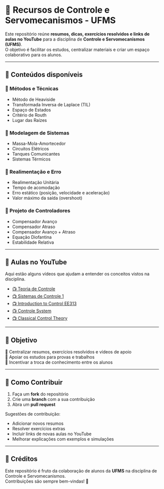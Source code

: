 # 📘 Recursos de Controle e Servomecanismos - UFMS

Este repositório reúne **resumos, dicas, exercícios resolvidos e links de aulas no YouTube** para a disciplina de **Controle e Servomecanismos (UFMS)**.  
O objetivo é facilitar os estudos, centralizar materiais e criar um espaço colaborativo para os alunos.  

---

## 📂 Conteúdos disponíveis

### 🔹 Métodos e Técnicas
- Método de Heaviside
- Transformada Inversa de Laplace (TIL)
- Espaço de Estados
- Critério de Routh
- Lugar das Raízes

### 🔹 Modelagem de Sistemas
- Massa-Mola-Amortecedor
- Circuitos Elétricos
- Tanques Comunicantes
- Sistemas Térmicos

### 🔹 Realimentação e Erro
- Realimentação Unitária
- Tempo de acomodação
- Erro estático (posição, velocidade e aceleração)
- Valor máximo da saída (overshoot)

### 🔹 Projeto de Controladores
- Compensador Avanço
- Compensador Atraso
- Compensador Avanço + Atraso
- Equação Diofantina
- Estabilidade Relativa

---

## 🎥 Aulas no YouTube
Aqui estão alguns vídeos que ajudam a entender os conceitos vistos na disciplina.  

- [📺 Teoria de Controle](https://youtube.com/playlist?list=PLbUF_YEJ9pVnW2pHl5tXAW0DDoP4U08LN&si=XuLtzGDQ6Quy_Zel)  
- [📺 Sistemas de Controle 1](https://youtube.com/playlist?list=PLcEWEOR2ug-Z5-y2FEdUz0KvKc7QmriTc&si=nGHak9KWSehUdY3u)  
- [📺 Introduction to Control EE313](https://youtube.com/playlist?list=PLmK1EnKxphikZ4mmCz2NccSnHZb7v1wV-&si=8pdaZKXaxN0m5Qex)  
- [📺 Controle System](https://youtube.com/playlist?list=PLWPirh4EWFpGpH_Rb6Q4iQ6vGGRA6MORZ&si=ZUbr0huVfsW0bQ3-)  
- [📺 Classical Control Theory](https://youtube.com/playlist?list=PLUMWjy5jgHK1NC52DXXrriwihVrYZKqjk&si=Kg-1GeDsWXSKE7X9)  

<!-- *(adicione ou substitua com os links que achar mais úteis)*   -->

---

## 🎯 Objetivo
📌 Centralizar resumos, exercícios resolvidos e vídeos de apoio  
📌 Apoiar os estudos para provas e trabalhos  
📌 Incentivar a troca de conhecimento entre os alunos  

---

## 🤝 Como Contribuir
1. Faça um **fork** do repositório  
2. Crie uma **branch** com a sua contribuição  
3. Abra um **pull request**  

Sugestões de contribuição:
- Adicionar novos resumos
- Resolver exercícios extras
- Incluir links de novas aulas no YouTube
- Melhorar explicações com exemplos e simulações

---

## 📎 Créditos
Este repositório é fruto da colaboração de alunos da **UFMS** na disciplina de Controle e Servomecanismos.  
Contribuições são sempre bem-vindas! 🚀  
